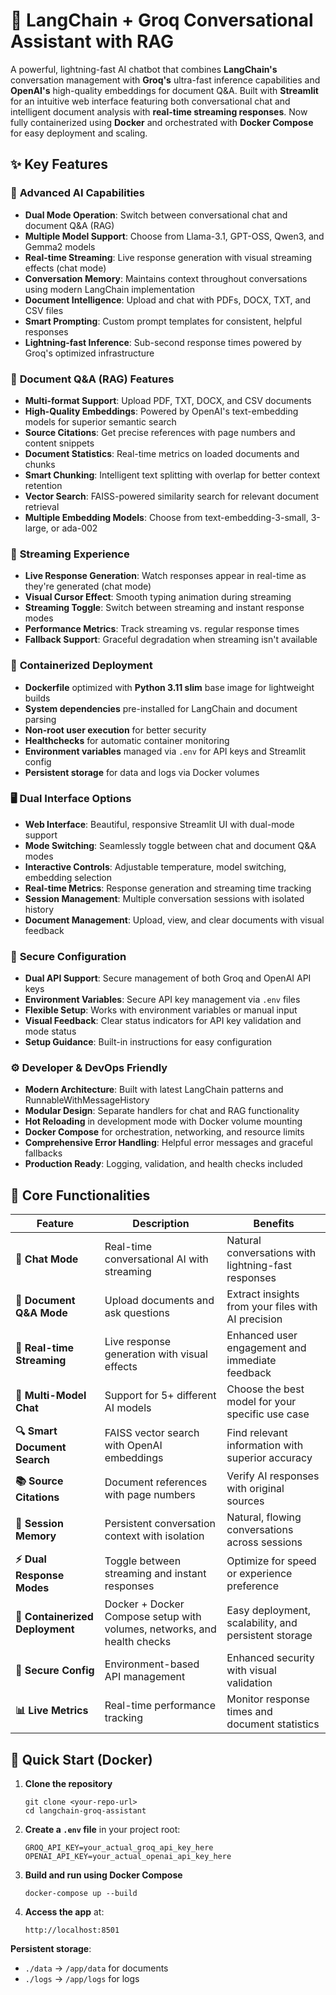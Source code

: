 
# 🚀 LangChain + Groq Conversational Assistant with RAG

A powerful, lightning-fast AI chatbot that combines **LangChain's** conversation management with **Groq's** ultra-fast inference capabilities and **OpenAI's** high-quality embeddings for document Q\&A. Built with **Streamlit** for an intuitive web interface featuring both conversational chat and intelligent document analysis with **real-time streaming responses**.
Now fully containerized using **Docker** and orchestrated with **Docker Compose** for easy deployment and scaling.

## ✨ Key Features

### 🧠 **Advanced AI Capabilities**

* **Dual Mode Operation**: Switch between conversational chat and document Q\&A (RAG)
* **Multiple Model Support**: Choose from Llama-3.1, GPT-OSS, Qwen3, and Gemma2 models
* **Real-time Streaming**: Live response generation with visual streaming effects (chat mode)
* **Conversation Memory**: Maintains context throughout conversations using modern LangChain implementation
* **Document Intelligence**: Upload and chat with PDFs, DOCX, TXT, and CSV files
* **Smart Prompting**: Custom prompt templates for consistent, helpful responses
* **Lightning-fast Inference**: Sub-second response times powered by Groq's optimized infrastructure

### 📄 **Document Q\&A (RAG) Features**

* **Multi-format Support**: Upload PDF, TXT, DOCX, and CSV documents
* **High-Quality Embeddings**: Powered by OpenAI's text-embedding models for superior semantic search
* **Source Citations**: Get precise references with page numbers and content snippets
* **Document Statistics**: Real-time metrics on loaded documents and chunks
* **Smart Chunking**: Intelligent text splitting with overlap for better context retention
* **Vector Search**: FAISS-powered similarity search for relevant document retrieval
* **Multiple Embedding Models**: Choose from text-embedding-3-small, 3-large, or ada-002

### 🌊 **Streaming Experience**

* **Live Response Generation**: Watch responses appear in real-time as they're generated (chat mode)
* **Visual Cursor Effect**: Smooth typing animation during streaming
* **Streaming Toggle**: Switch between streaming and instant response modes
* **Performance Metrics**: Track streaming vs. regular response times
* **Fallback Support**: Graceful degradation when streaming isn't available

### 🐳 **Containerized Deployment**

* **Dockerfile** optimized with **Python 3.11 slim** base image for lightweight builds
* **System dependencies** pre-installed for LangChain and document parsing
* **Non-root user execution** for better security
* **Healthchecks** for automatic container monitoring
* **Environment variables** managed via `.env` for API keys and Streamlit config
* **Persistent storage** for data and logs via Docker volumes

### 🖥️ **Dual Interface Options**

* **Web Interface**: Beautiful, responsive Streamlit UI with dual-mode support
* **Mode Switching**: Seamlessly toggle between chat and document Q\&A modes
* **Interactive Controls**: Adjustable temperature, model switching, embedding selection
* **Real-time Metrics**: Response generation and streaming time tracking
* **Session Management**: Multiple conversation sessions with isolated history
* **Document Management**: Upload, view, and clear documents with visual feedback

### 🔐 **Secure Configuration**

* **Dual API Support**: Secure management of both Groq and OpenAI API keys
* **Environment Variables**: Secure API key management via `.env` files
* **Flexible Setup**: Works with environment variables or manual input
* **Visual Feedback**: Clear status indicators for API key validation and mode status
* **Setup Guidance**: Built-in instructions for easy configuration

### ⚙️ **Developer & DevOps Friendly**

* **Modern Architecture**: Built with latest LangChain patterns and RunnableWithMessageHistory
* **Modular Design**: Separate handlers for chat and RAG functionality
* **Hot Reloading** in development mode with Docker volume mounting
* **Docker Compose** for orchestration, networking, and resource limits
* **Comprehensive Error Handling**: Helpful error messages and graceful fallbacks
* **Production Ready**: Logging, validation, and health checks included

## 🎯 Core Functionalities

| Feature                         | Description                                                             | Benefits                                             |
| ------------------------------- | ----------------------------------------------------------------------- | ---------------------------------------------------- |
| **💬 Chat Mode**                | Real-time conversational AI with streaming                              | Natural conversations with lightning-fast responses  |
| **📄 Document Q\&A Mode**       | Upload documents and ask questions                                      | Extract insights from your files with AI precision   |
| **🌊 Real-time Streaming**      | Live response generation with visual effects                            | Enhanced user engagement and immediate feedback      |
| **🤖 Multi-Model Chat**         | Support for 5+ different AI models                                      | Choose the best model for your specific use case     |
| **🔍 Smart Document Search**    | FAISS vector search with OpenAI embeddings                              | Find relevant information with superior accuracy     |
| **📚 Source Citations**         | Document references with page numbers                                   | Verify AI responses with original sources            |
| **🧠 Session Memory**           | Persistent conversation context with isolation                          | Natural, flowing conversations across sessions       |
| **⚡ Dual Response Modes**       | Toggle between streaming and instant responses                          | Optimize for speed or experience preference          |
| **🐳 Containerized Deployment** | Docker + Docker Compose setup with volumes, networks, and health checks | Easy deployment, scalability, and persistent storage |
| **🔐 Secure Config**            | Environment-based API management                                        | Enhanced security with visual validation             |
| **📊 Live Metrics**             | Real-time performance tracking                                          | Monitor response times and document statistics       |

## 🚀 Quick Start (Docker)

1. **Clone the repository**

   ```
   git clone <your-repo-url>
   cd langchain-groq-assistant
   ```

2. **Create a `.env` file** in your project root:

   ```
   GROQ_API_KEY=your_actual_groq_api_key_here
   OPENAI_API_KEY=your_actual_openai_api_key_here
   ```

3. **Build and run using Docker Compose**

   ```
   docker-compose up --build
   ```

4. **Access the app** at:

   ```
   http://localhost:8501
   ```

**Persistent storage**:

* `./data` → `/app/data` for documents
* `./logs` → `/app/logs` for logs

